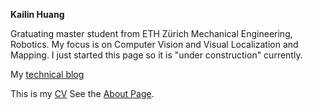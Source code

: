 **Kailin Huang**

Gratuating master student from ETH Zürich Mechanical Engineering, Robotics. My focus is on Computer Vision and Visual Localization and Mapping. I just started this page so it is "under construction" currently.







My [technical blog](./blogs/blog_main.md)



This is my [CV](./resources/CV-Kailin_Huang_2019_Feb_Photo.pdf)
See the [About Page](./about.md).